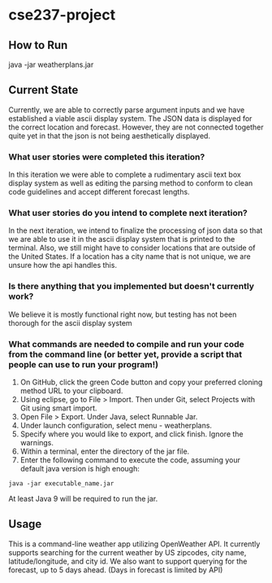 # cse237-project

## How to Run
java -jar weatherplans.jar

## Current State
Currently, we are able to correctly parse argument inputs and we have established a viable ascii display system. The JSON data is displayed for the correct location and forecast. However, they are not connected together quite yet in that the json is not being aesthetically displayed.

### What user stories were completed this iteration?
In this iteration we were able to complete a rudimentary ascii text box display system as well as editing the parsing method to conform to clean code guidelines and accept different forecast lengths.

### What user stories do you intend to complete next iteration?
In the next iteration, we intend to finalize the processing of json data so that we are able to use it in the ascii display system that is printed to the terminal. Also, we still might have to consider locations that are outside of the United States. If a location has a city name that is not unique, we are unsure how the api handles this.

### Is there anything that you implemented but doesn't currently work?
We believe it is mostly functional right now, but testing has not been thorough for the ascii display system

### What commands are needed to compile and run your code from the command line (or better yet, provide a script that people can use to run your program!)
1. On GitHub, click the green Code button and copy your preferred cloning method URL to your clipboard.
2. Using eclipse, go to File > Import. Then under Git, select Projects with Git using smart import.
3. Open File > Export. Under Java, select Runnable Jar.
4. Under launch configuration, select menu - weatherplans.
5. Specify where you would like to export, and click finish. Ignore the warnings.
6. Within a terminal, enter the directory of the jar file.
7. Enter the following command to execute the code, assuming your default java version is high enough:
```
java -jar executable_name.jar
```
At least Java 9 will be required to run the jar.


## Usage
This is a command-line weather app utilizing OpenWeather API. It currently supports
searching for the current weather by US zipcodes, city name, latitude/longitude, and city id.
We also want to support querying for the forecast, up to 5 days ahead. (Days in forecast is limited by API)

